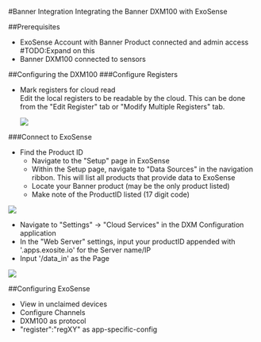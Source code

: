#Banner Integration
Integrating the Banner DXM100 with ExoSense


##Prerequisites
- ExoSense Account with Banner Product connected and admin access #TODO:Expand on this
- Banner DXM100 connected to sensors

##Configuring the DXM100
###Configure Registers
- Mark registers for cloud read\
    Edit the local registers to be readable by the cloud. This can be done from the "Edit Register" tab or "Modify Multiple Registers" tab.
    
    ![](../../assets/Banner/DXM100_002.png)


###Connect to ExoSense

- Find the Product ID
    - Navigate to the "Setup" page in ExoSense
    - Within the Setup page, navigate to "Data Sources" in the navigation ribbon. This will list all products that provide data to ExoSense
    - Locate your Banner product (may be the only product listed)
    - Make note of the ProductID listed (17 digit code)

![](../../assets/Banner/ProductID.png)

- Navigate to "Settings" -> "Cloud Services" in the DXM Configuration application
- In the "Web Server" settings, input your productID appended with '.apps.exosite.io' for the Server name/IP
- Input '/data_in' as the Page

![](../../assets/Banner/DXM100_001.png)


##Configuring ExoSense
- View in unclaimed devices
- Configure Channels
- DXM100 as protocol
- "register":"regXY" as app-specific-config


